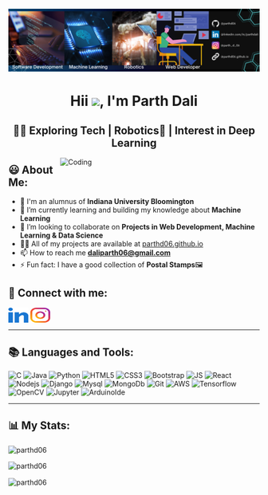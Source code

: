 ![](https://github.com/parthd06/parthd06/blob/main/Assets/Social_Icons/Banner.png?raw=true)

<h1 align="center">Hii <img src="https://github.com/TheDudeThatCode/TheDudeThatCode/blob/master/Assets/Hi.gif" width="25">, I'm Parth Dali</h1>

<h2 align="center">👨‍💻 Exploring Tech | Robotics🤖 | Interest in Deep Learning</h2>

<img align="right" alt="Coding" width="400" src="https://c.tenor.com/2uyENRmiUt0AAAAC/coding.gif">

## 😃 About Me:
- 🔭 I'm an alumnus of **Indiana University Bloomington** 
- 🌱 I’m currently learning and building my knowledge about **Machine Learning**
- 👯 I’m looking to collaborate on **Projects in Web Development, Machine Learning & Data Science**
- 👨‍💻 All of my projects are available at [parthd06.github.io](https://parthd06.github.io/)
- 📫 How to reach me **daliparth06@gmail.com**
- ⚡ Fun fact: I have a good collection of **Postal Stamps**🖼


## 🤗 Connect with me:
<p align="left">
<a href="https://www.linkedin.com/in/parthdali/" target="_blank"><img align="center" src="https://github.com/parthd06/parthd06/blob/main/Assets/Social_Icons/linked-in-alt.svg" alt="parth-dali" height="30" width="40" /></a>
<!-- <a href="https://twitter.com/dparthd06" target="_blank"><img align="center" src="https://github.com/parthd06/parthd06/blob/main/Assets/Social_Icons/twitter.svg" alt="dparthd06" height="30" width="40" /></a> -->
<a href="https://instagram.com/parth_d06" target="_blank"><img align="center" src="https://github.com/parthd06/parthd06/blob/main/Assets/Social_Icons/instagram.svg" alt="parth_d_06" height="30" width="40" /></a>
<!-- <a href="https://www.leetcode.com/parthd06" target="_blank"><img align="center" src="https://github.com/parthd06/parthd06/blob/main/Assets/Social_Icons/leet-code.svg" alt="parthd06" height="30" width="40" /></a> -->
</p>
<hr \>


## 📚 Languages and Tools:
![C](https://img.shields.io/badge/c-%2300599C.svg?style=for-the-badge&logo=c&logoColor=white)
![Java](https://img.shields.io/badge/java-%23ED8B00.svg?style=for-the-badge&logo=java&logoColor=white)
![Python](https://img.shields.io/badge/Python-FFD43B?style=for-the-badge&logo=python&logoColor=darkgreen)
![HTML5](https://img.shields.io/badge/html5-%23E34F26.svg?style=for-the-badge&logo=html5&logoColor=white)
![CSS3](https://img.shields.io/badge/CSS3-1572B6?style=for-the-badge&logo=css3&logoColor=white)
![Bootstrap](https://img.shields.io/badge/bootstrap-%23563D7C.svg?style=for-the-badge&logo=bootstrap&logoColor=white)
![JS](https://img.shields.io/badge/JavaScript-323330?style=for-the-badge&logo=javascript&logoColor=F7DF1E)
![React](https://img.shields.io/badge/React-20232A?style=for-the-badge&logo=react&logoColor=61DAFB)
![Nodejs](https://img.shields.io/badge/Node.js-339933?style=for-the-badge&logo=nodedotjs&logoColor=white)
![Django](https://img.shields.io/badge/django-%23092E20.svg?style=for-the-badge&logo=django&logoColor=white)
![Mysql](https://img.shields.io/badge/MySQL-005C84?style=for-the-badge&logo=mysql&logoColor=white)
![MongoDb](https://img.shields.io/badge/MongoDB-4EA94B?style=for-the-badge&logo=mongodb&logoColor=white)
![Git](https://img.shields.io/badge/Git-F05032?style=for-the-badge&logo=git&logoColor=white)
![AWS](https://img.shields.io/badge/AWS-%23FF9900.svg?style=for-the-badge&logo=amazon-aws&logoColor=white)
![Tensorflow](https://img.shields.io/badge/TensorFlow-FF6F00?style=for-the-badge&logo=TensorFlow&logoColor=white)
![OpenCV](https://img.shields.io/badge/opencv-%23white.svg?style=for-the-badge&logo=opencv&logoColor=white)
![Jupyter](https://img.shields.io/badge/Jupyter-F37626.svg?&style=for-the-badge&logo=Jupyter&logoColor=white)
![ArduinoIde](https://img.shields.io/badge/Arduino-00979D?style=for-the-badge&logo=Arduino&logoColor=white)
<hr \>

## 📊 My Stats:
<p><img align="center" src="https://github-readme-stats.vercel.app/api/top-langs?username=parthd06&show_icons=true&locale=en&layout=compact" alt="parthd06" /></p>
<p><img align="center" src="https://github-readme-stats.vercel.app/api?username=parthd06&show_icons=true&locale=en" alt="parthd06" /></p>
<p><img align="center" src="https://github-readme-streak-stats.herokuapp.com/?user=parthd06&" alt="parthd06" /></p>
